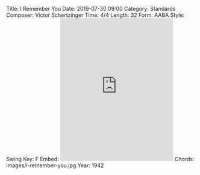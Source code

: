 Title: I Remember You
Date: 2019-07-30 09:00
Category: Standards
Composer: Victor Schertzinger
Time: 4/4
Length: 32
Form: AABA
Style: Swing
Key: F
Embed: <iframe src="https://open.spotify.com/embed/playlist/7Crxs6PuHUQNTYkPmVloU7" width="300" height="380" frameborder="0" allowtransparency="true" allow="encrypted-media"></iframe>
Chords: images/i-remember-you.jpg
Year: 1942
